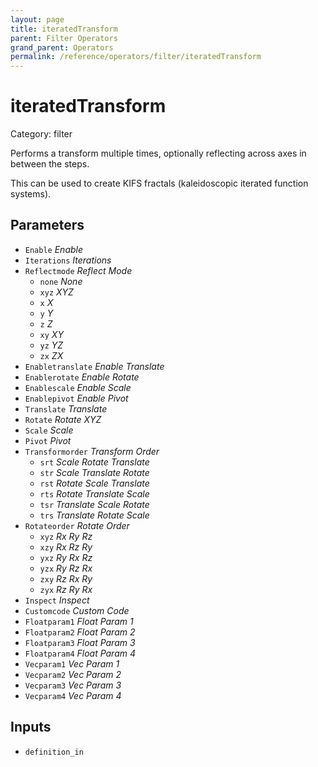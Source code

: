 ```yaml
---
layout: page
title: iteratedTransform
parent: Filter Operators
grand_parent: Operators
permalink: /reference/operators/filter/iteratedTransform
---
```


# iteratedTransform

Category: filter



Performs a transform multiple times, optionally reflecting across axes in between the steps.

This can be used to create KIFS fractals (kaleidoscopic iterated function systems).

## Parameters

* `Enable` *Enable*
* `Iterations` *Iterations*
* `Reflectmode` *Reflect Mode*
  * `none` *None*
  * `xyz` *XYZ*
  * `x` *X*
  * `y` *Y*
  * `z` *Z*
  * `xy` *XY*
  * `yz` *YZ*
  * `zx` *ZX*
* `Enabletranslate` *Enable Translate*
* `Enablerotate` *Enable Rotate*
* `Enablescale` *Enable Scale*
* `Enablepivot` *Enable Pivot*
* `Translate` *Translate*
* `Rotate` *Rotate XYZ*
* `Scale` *Scale*
* `Pivot` *Pivot*
* `Transformorder` *Transform Order*
  * `srt` *Scale Rotate Translate*
  * `str` *Scale Translate Rotate*
  * `rst` *Rotate Scale Translate*
  * `rts` *Rotate Translate Scale*
  * `tsr` *Translate Scale Rotate*
  * `trs` *Translate Rotate Scale*
* `Rotateorder` *Rotate Order*
  * `xyz` *Rx Ry Rz*
  * `xzy` *Rx Rz Ry*
  * `yxz` *Ry Rx Rz*
  * `yzx` *Ry Rz Rx*
  * `zxy` *Rz Rx Ry*
  * `zyx` *Rz Ry Rx*
* `Inspect` *Inspect*
* `Customcode` *Custom Code*
* `Floatparam1` *Float Param 1*
* `Floatparam2` *Float Param 2*
* `Floatparam3` *Float Param 3*
* `Floatparam4` *Float Param 4*
* `Vecparam1` *Vec Param 1*
* `Vecparam2` *Vec Param 2*
* `Vecparam3` *Vec Param 3*
* `Vecparam4` *Vec Param 4*

## Inputs

* `definition_in`